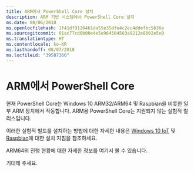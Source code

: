 ```yaml
---
title: ARM에서 PowerShell Core 설치
description: ARM 기반 시스템에서 PowerShell Core 설치
ms.date: 08/06/2018
ms.openlocfilehash: 1f41df9120461da55e35dfe4c2ec4ddefbc5b36e
ms.sourcegitcommit: 01ac77cd0b00e4e5e964504563a9212e8002e5e0
ms.translationtype: HT
ms.contentlocale: ko-KR
ms.lasthandoff: 08/07/2018
ms.locfileid: "39587366"
---
```

# <a name="powershell-core-on-arm"></a>ARM에서 PowerShell Core

현재 PowerShell Core는 Windows 10 ARM32/ARM64 및 Raspbian을 비롯한 일부 ARM 장치에서 작동합니다.
ARM용 PowerShell Core는 지원되지 않는 실험적 릴리스입니다.

이러한 실험적 빌드를 설치하는 방법에 대한 자세한 내용은 [Windows 10 IoT](installing-powershell-core-on-windows.md#deploying-on-windows-iot) 및 [Raspbian](installing-powershell-core-on-linux.md#raspbian)에 대한 설치 지침을 참조하세요.

ARM64의 진행 현황에 대한 자세한 정보를 여기서 볼 수 있습니다.

기대해 주세요.
